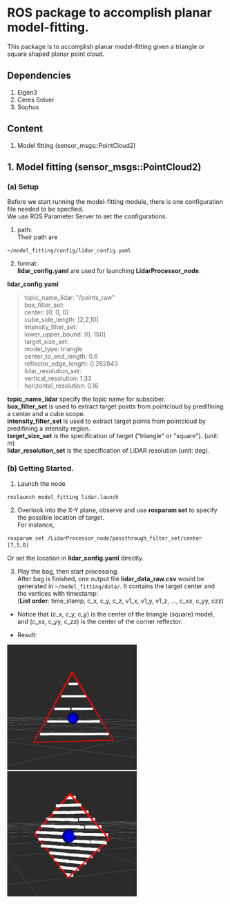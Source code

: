 # ROS package to accomplish planar model-fitting.

This package is to accomplish planar model-fitting given a triangle or square shaped planar point cloud.  

## Dependencies
1. Eigen3
2. Ceres Solver
3. Sophus

## Content
1. Model fitting (sensor_msgs::PointCloud2)

## 1. Model fitting (sensor_msgs::PointCloud2)

### (a) Setup
Before we start running the model-fitting module, there is one configuration file needed to be specfied.  
We use ROS Parameter Server to set the configurations.  

1. path:  
Their path are  
```
~/model_fitting/config/lidar_config.yaml
```

2. format:  
**lidar_config.yaml** are used for launching **LidarProcessor_node**.  

**lidar_config.yaml**  
> topic_name_lidar: "/points_raw"  
> box_filter_set:  
>   center: [0, 0, 0]  
>   cube_side_length: [2,2,10]  
> intensity_filter_set:  
>   lower_upper_bound: [0, 150]  
> target_size_set:  
>   model_type: triangle  
>   center_to_end_length: 0.6  
>   reflector_edge_length: 0.282843  
> lidar_resolution_set:  
>   vertical_resolution: 1.33  
>   horizontal_resolution: 0.16  

**topic_name_lidar** specify the topic name for subsciber.  
**box_filter_set** is used to extract target points from pointcloud by predifining a center and a cube scope.  
**intensity_filter_set** is used to extract target points from pointcloud by predifining a intensity region.  
**target_size_set** is the specification of target ("triangle" or "square"). (unit: m)  
**lidar_resolution_set** is the specification of LiDAR resolution (unit: deg).  


### (b) Getting Started.
1. Launch the node  
```
roslaunch model_fitting lidar.launch
```

2. Overlook into the X-Y plane, observe and use **rosparam set** to specify the possible location of target.  
For instance,
```
rosparam set /LidarProcessor_node/passthrough_filter_set/center [7,5,0]
```
Or set the location in **lidar_config.yaml** directly.  

3. Play the bag, then start processing.  
After bag is finished, one output file **lidar_data_raw.csv** would be generated in ```~/model_fitting/data/```. It contains the target center and the vertices with timestamp:  
(**List order**: time_stamp, c_x, c_y, c_z, v1_x, v1_y, v1_z, ..., c_xx, c_yy, czz)   
* Notice that (c_x, c_y, c_y) is the center of the triangle (square) model, and (c_xx, c_yy, c_zz) is the center of the corner reflector.  

* Result:
<img src="https://github.com/tom13133/model_fitting/blob/master/images/triangle.png" width="300">
<img src="https://github.com/tom13133/model_fitting/blob/master/images/square.png" width="300">


